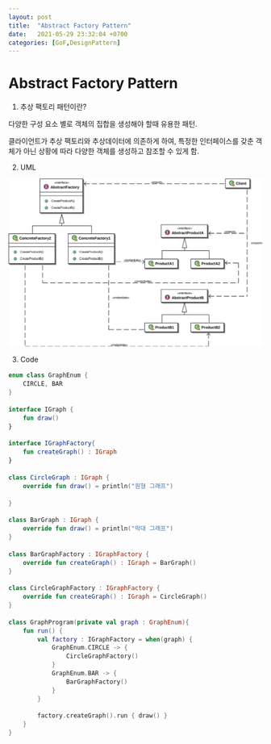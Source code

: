 ```yaml
---
layout: post
title:  "Abstract Factory Pattern"
date:   2021-05-29 23:32:04 +0700
categories: [GoF,DesignPattern]
---
```


# Abstract Factory Pattern


1. 추상 팩토리 패턴이란?

  다양한 구성 요소 별로 객체의 집합을 생성해야 할때 유용한 패턴. 

클라이언트가 추상 팩토리와 추상데이터에 의존하게 하여, 특정한 인터페이스를 갖춘 객체가 아닌 상황에 따라 다양한 객체를 생성하고 참조할 수 있게 함. 

2. UML

![abstract1.png](./img/abstract1.png)

3. Code

```kotlin
enum class GraphEnum {
    CIRCLE, BAR
}

interface IGraph {
	fun draw()
}

interface IGraphFactory{
	fun createGraph() : IGraph 
}

class CircleGraph : IGraph {
	override fun draw() = println("원형 그래프")
	
}

class BarGraph : IGraph {
	override fun draw() = println("막대 그래프")
}

class BarGraphFactory : IGraphFactory {
	override fun createGraph() : IGraph = BarGraph()
}

class CircleGraphFactory : IGraphFactory {
	override fun createGraph() : IGraph = CircleGraph()
}

class GraphProgram(private val graph : GraphEnum){
	fun run() {
		val factory : IGraphFactory = when(graph) {
			GraphEnum.CIRCLE -> {
				CircleGraphFactory()
			}
			GraphEnum.BAR -> {
				BarGraphFactory()
			}
		}
		
		factory.createGraph().run { draw() }
	}
}

```